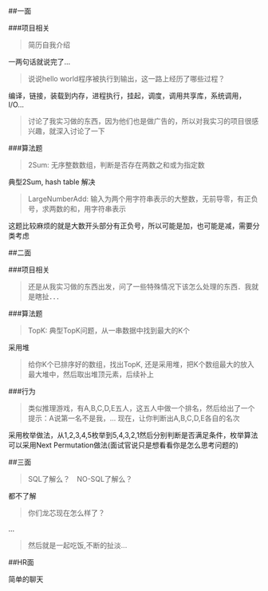

##一面

###项目相关
>	简历自我介绍

一两句话就说完了...

>	说说hello world程序被执行到输出，这一路上经历了哪些过程？

编译，链接，装载到内存，进程执行，挂起，调度，调用共享库，系统调用，I/O...

>	讨论了我实习做的东西，因为他们也是做广告的，所以对我实习的项目很感兴趣，就深入讨论了一下

###算法题

>	2Sum: 无序整数数组，判断是否存在两数之和或为指定数

典型2Sum, hash table 解决

>	LargeNumberAdd: 输入为两个用字符串表示的大整数，无前导零，有正负号，求两数的和，用字符串表示

这题比较麻烦的就是大数开头部分有正负号，所以可能是加，也可能是减，需要分类考虑

##二面

###项目相关

>	还是从我实习做的东西出发，问了一些特殊情况下该怎么处理的东西．我就是瞎扯．．．

###算法题

>	TopK:	典型TopK问题，从一串数据中找到最大的K个

采用堆

>	给你K个已排序好的数组，找出TopK, 还是采用堆，把K个数组最大的放入最大堆中，然后取出堆顶元素，后续补上

###行为

>	类似推理游戏，有A,B,C,D,E五人，这五人中做一个排名，然后给出了一个提示：A说第一名不是我，...
>	现在，让你判断出A,B,C,D,E各自的名次

采用枚举做法，从1,2,3,4,5枚举到5,4,3,2,1然后分别判断是否满足条件，枚举算法可以采用Next Permutation做法(面试官说只是想看看你是怎么思考问题的)

##三面

>	SQL了解么？　NO-SQL了解么？

都不了解

>	你们龙芯现在怎么样了？

...


>	然后就是一起吃饭,不断的扯淡...


##HR面

简单的聊天
